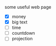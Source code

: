 some useful web page

-   [x] money
-   [x] big text
-   [ ] time
-   [ ] countdown
-   [ ] projection
